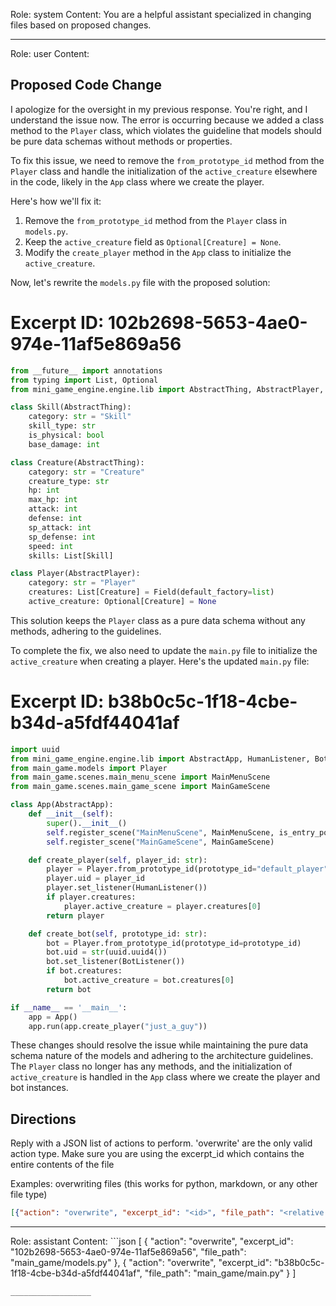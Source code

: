Role: system
Content: You are a helpful assistant specialized in changing files based on proposed changes.
__________________
Role: user
Content: 
## Proposed Code Change
I apologize for the oversight in my previous response. You're right, and I understand the issue now. The error is occurring because we added a class method to the `Player` class, which violates the guideline that models should be pure data schemas without methods or properties.

To fix this issue, we need to remove the `from_prototype_id` method from the `Player` class and handle the initialization of the `active_creature` elsewhere in the code, likely in the `App` class where we create the player.

Here's how we'll fix it:

1. Remove the `from_prototype_id` method from the `Player` class in `models.py`.
2. Keep the `active_creature` field as `Optional[Creature] = None`.
3. Modify the `create_player` method in the `App` class to initialize the `active_creature`.

Now, let's rewrite the `models.py` file with the proposed solution:

# Excerpt ID: 102b2698-5653-4ae0-974e-11af5e869a56
```python main_game/models.py
from __future__ import annotations
from typing import List, Optional
from mini_game_engine.engine.lib import AbstractThing, AbstractPlayer, Field

class Skill(AbstractThing):
    category: str = "Skill"
    skill_type: str
    is_physical: bool
    base_damage: int

class Creature(AbstractThing):
    category: str = "Creature"
    creature_type: str
    hp: int
    max_hp: int
    attack: int
    defense: int
    sp_attack: int
    sp_defense: int
    speed: int
    skills: List[Skill]

class Player(AbstractPlayer):
    category: str = "Player"
    creatures: List[Creature] = Field(default_factory=list)
    active_creature: Optional[Creature] = None
```

This solution keeps the `Player` class as a pure data schema without any methods, adhering to the guidelines.

To complete the fix, we also need to update the `main.py` file to initialize the `active_creature` when creating a player. Here's the updated `main.py` file:

# Excerpt ID: b38b0c5c-1f18-4cbe-b34d-a5fdf44041af
```python main_game/main.py
import uuid
from mini_game_engine.engine.lib import AbstractApp, HumanListener, BotListener
from main_game.models import Player
from main_game.scenes.main_menu_scene import MainMenuScene
from main_game.scenes.main_game_scene import MainGameScene

class App(AbstractApp):
    def __init__(self):
        super().__init__()
        self.register_scene("MainMenuScene", MainMenuScene, is_entry_point=True)
        self.register_scene("MainGameScene", MainGameScene)

    def create_player(self, player_id: str):
        player = Player.from_prototype_id(prototype_id="default_player")
        player.uid = player_id
        player.set_listener(HumanListener())
        if player.creatures:
            player.active_creature = player.creatures[0]
        return player

    def create_bot(self, prototype_id: str):
        bot = Player.from_prototype_id(prototype_id=prototype_id)
        bot.uid = str(uuid.uuid4())
        bot.set_listener(BotListener())
        if bot.creatures:
            bot.active_creature = bot.creatures[0]
        return bot

if __name__ == '__main__':
    app = App()
    app.run(app.create_player("just_a_guy"))
```

These changes should resolve the issue while maintaining the pure data schema nature of the models and adhering to the architecture guidelines. The `Player` class no longer has any methods, and the initialization of `active_creature` is handled in the `App` class where we create the player and bot instances.

## Directions
Reply with a JSON list of actions to perform. 'overwrite' are the only valid action type. 
Make sure you are using the excerpt_id which contains the entire contents of the file

Examples:
overwriting files (this works for python, markdown, or any other file type)
```json output_example1
[{"action": "overwrite", "excerpt_id": "<id>", "file_path": "<relative file path>"}]
```

__________________
Role: assistant
Content: ```json
[
    {
        "action": "overwrite",
        "excerpt_id": "102b2698-5653-4ae0-974e-11af5e869a56",
        "file_path": "main_game/models.py"
    },
    {
        "action": "overwrite",
        "excerpt_id": "b38b0c5c-1f18-4cbe-b34d-a5fdf44041af",
        "file_path": "main_game/main.py"
    }
]
```
__________________
